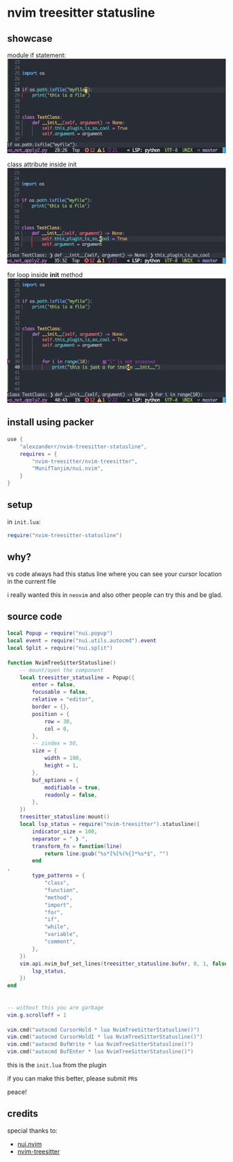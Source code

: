 
# nvim treesitter statusline


## showcase

module if statement:
![image 1](https://github.com/alexzanderr/nvim-treesitter-statusline/blob/master/images/ifstatement.png)

class attribute inside init
![image 2](https://github.com/alexzanderr/nvim-treesitter-statusline/blob/master/images/class.png)


for loop inside __init__ method
![image 2](https://github.com/alexzanderr/nvim-treesitter-statusline/blob/master/images/forclass.png)


## install using packer
```lua
use {
	"alexzanderr/nvim-treesitter-statusline",
	requires = {
		"nvim-treesitter/nvim-treesitter",
		"MunifTanjim/nui.nvim",
	}
}
```


## setup

in `init.lua`:
```lua
require("nvim-treesitter-statusline")
```


## why?

vs code always had this status line where you can see your cursor location in the current file

i really wanted this in `neovim` and also other people can try this and be glad.


## source code
```lua
local Popup = require("nui.popup")
local event = require("nui.utils.autocmd").event
local Split = require("nui.split")

function NvimTreeSitterStatusline()
    -- mount/open the component
    local treesitter_statusline = Popup({
        enter = false,
        focusable = false,
        relative = "editor",
        border = {},
        position = {
            row = 38,
            col = 0,
        },
        -- zindex = 50,
        size = {
            width = 100,
            height = 1,
        },
        buf_options = {
            modifiable = true,
            readonly = false,
        },
    })
    treesitter_statusline:mount()
    local lsp_status = require("nvim-treesitter").statusline({
        indicator_size = 100,
        separator = " ❱ ",
        transform_fn = function(line)
            return line:gsub("%s*[%[%(%{]*%s*$", "")
        end
,
        type_patterns = {
            "class",
            "function",
            "method",
            "import",
            "for",
            "if",
            "while",
            "variable",
            "comment",
        },
    })
    vim.api.nvim_buf_set_lines(treesitter_statusline.bufnr, 0, 1, false, {
        lsp_status,
    })
end


-- without this you are garbage
vim.g.scrolloff = 1

vim.cmd("autocmd CursorHold * lua NvimTreeSitterStatusline()")
vim.cmd("autocmd CursorHoldI * lua NvimTreeSitterStatusline()")
vim.cmd("autocmd BufWrite * lua NvimTreeSitterStatusline()")
vim.cmd("autocmd BufEnter * lua NvimTreeSitterStatusline()")

```

this is the `init.lua` from the plugin

if you can make this better, please submit `PR`s

peace!

## credits

special thanks to:
- [nui.nvim](https://github.com/MunifTanjim/nui.nvim)
- [nvim-treesitter](https://github.com/nvim-treesitter/nvim-treesitter)

